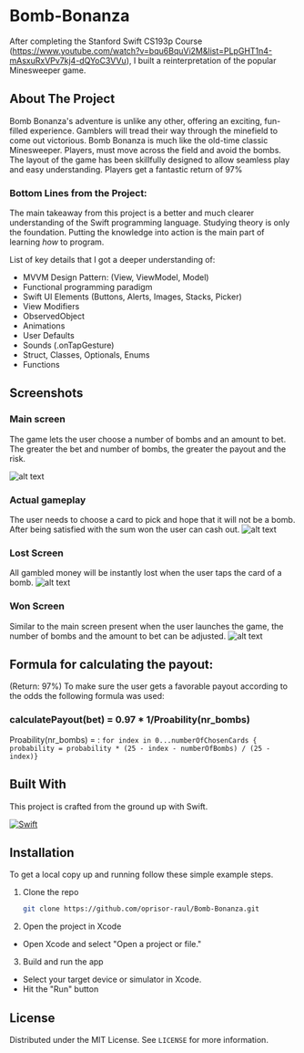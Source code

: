# Bomb-Bonanza

After completing the Stanford Swift CS193p Course (https://www.youtube.com/watch?v=bqu6BquVi2M&list=PLpGHT1n4-mAsxuRxVPv7kj4-dQYoC3VVu), I built a reinterpretation of the popular Minesweeper game.

<!-- ABOUT THE PROJECT -->
## About The Project
Bomb Bonanza's adventure is unlike any other, offering an exciting, fun-filled experience. Gamblers will tread their way through the minefield to come out victorious. Bomb Bonanza is much like the old-time classic Minesweeper. Players, must move across the field and avoid the bombs. The layout of the game has been skillfully designed to allow seamless play and easy understanding. Players get a fantastic return of 97%

### Bottom Lines from the Project:
The main takeaway from this project is a better and much clearer understanding of the Swift programming language. Studying theory is only the foundation. Putting the knowledge into action is the main part of learning *how* to program.

List of key details that I got a deeper understanding of:
  - MVVM Design Pattern: (View, ViewModel, Model)
  - Functional programming paradigm
  - Swift UI Elements (Buttons, Alerts, Images, Stacks, Picker)
  - View Modifiers
  - ObservedObject
  - Animations
  - User Defaults
  - Sounds (.onTapGesture)
  - Struct, Classes, Optionals, Enums
  - Functions

## Screenshots
### Main screen
The game lets the user choose a number of bombs and an amount to bet. The greater the bet and number of bombs, the greater the payout and the risk.

![alt text](https://github.com/oprisor-raul/Bomb-Bonanza/blob/main/Screenshots/home_screen.png)

### Actual gameplay
The user needs to choose a card to pick and hope that it will not be a bomb. After being satisfied with the sum won the user can cash out.
![alt text](https://github.com/oprisor-raul/Bomb-Bonanza/blob/main/Screenshots/gameplay.png)
### Lost Screen
All gambled money will be instantly lost when the user taps the card of a bomb.
![alt text](https://github.com/oprisor-raul/Bomb-Bonanza/blob/main/Screenshots/lost.png)
### Won Screen
Similar to the main screen present when the user launches the game, the number of bombs and the amount to bet can be adjusted.
![alt text](https://github.com/oprisor-raul/Bomb-Bonanza/blob/main/Screenshots/won.png)

## Formula for calculating the payout:
(Return: 97%)
To make sure the user gets a favorable payout according to the odds the following formula was used:

### calculatePayout(bet) = 0.97 * 1/Proability(nr_bombs)

Proability(nr_bombs) = :  `for index in 0...numberOfChosenCards {
                                probability = probability * (25 - index - numberOfBombs) / (25 - index)}`

## Built With
This project is crafted from the ground up with Swift.

[![Swift][Swift-Programming-Language]][Swift-url]

## Installation
To get a local copy up and running follow these simple example steps.
1. Clone the repo
   ```sh
   git clone https://github.com/oprisor-raul/Bomb-Bonanza.git
   ```
2. Open the project in Xcode
  * Open Xcode and select "Open a project or file."
    
3. Build and run the app
  * Select your target device or simulator in Xcode.
  * Hit the "Run" button

<!-- LICENSE -->
## License

Distributed under the MIT License. See `LICENSE` for more information.

[Swift-Programming-Language]: https://img.shields.io/badge/Swift-F05138?style=for-the-badge&logo=swift&logoColor=white
[Swift-url]: https://developer.apple.com/swift/
